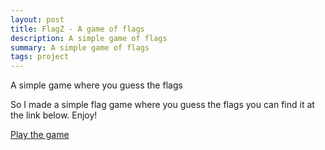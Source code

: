 ```yaml
---
layout: post
title: FlagZ - A game of flags
description: A simple game of flags
summary: A simple game of flags
tags: project
---
```

A simple game where you guess the flags

So I made a simple flag game where you guess the flags you can find it at the link below. Enjoy!

[Play the game](https://www.isaacboor.me/flagz)